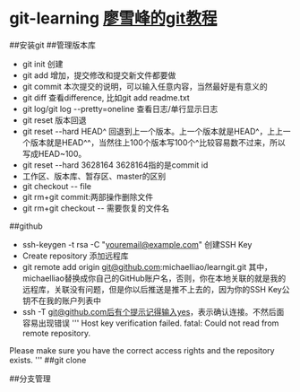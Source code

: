 # git-learning  [廖雪峰的git教程](https://www.liaoxuefeng.com/wiki/0013739516305929606dd18361248578c67b8067c8c017b000)

##安装git
##管理版本库
- git init  创建
- git add 增加，提交修改和提交新文件都要做
- git commit  本次提交的说明，可以输入任意内容，当然最好是有意义的 
- git diff  查看difference, 比如git add readme.txt
- git log/git log --pretty=oneline 查看日志/单行显示日志
- git reset 版本回退
- git reset --hard HEAD^  回退到上一个版本。上一个版本就是HEAD^，上上一个版本就是HEAD^^，当然往上100个版本写100个^比较容易数不过来，所以写成HEAD~100。
- git reset --hard 3628164  3628164指的是commit id
- 工作区、版本库、暂存区、master的区别
- git checkout -- file
- git rm+git commit:两部操作删除文件
- git rm+git checkout -- 需要恢复的文件名 

##github
- ssh-keygen -t rsa -C "youremail@example.com"    创建SSH Key
- Create repository  添加远程库
- git remote add origin git@github.com:michaelliao/learngit.git   其中，michaelliao替换成你自己的GitHub账户名，否则，你在本地关联的就是我的远程库，关联没有问题，但是你以后推送是推不上去的，因为你的SSH Key公钥不在我的账户列表中
-  ssh -T git@github.com后有个提示记得输入yes，表示确认连接。不然后面容易出现错误  '''
Host key verification failed.
fatal: Could not read from remote repository.

Please make sure you have the correct access rights
and the repository exists.
'''
##git clone

##分支管理
